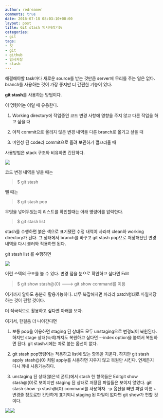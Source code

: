 ```yaml
---
author: redreamer
comments: true
date: 2016-07-18 08:03:10+00:00
layout: post
title: Git stash 임시저장기능
categories:
- git
tags:
- 깃
- git
- github
- 임시저장
- stash
---
```


해결해야할 task마다 새로운 source를 받는 것만큼 server에 무리를 주는 일은 없다. branch를 사용하는 것이 가장 좋지만 더 간편한 기능이 있다.

**git stash**를 사용하는 방법이다.

이 명령어는 이럴 때 유용한다.



	
  1. Working directory에 작업중인 코드 변경 사항에 영향을 주지 않고 다른 작업을 하고 싶을 때

	
  2. 아직 commit으로 올리지 않은 변경 내역을 다른 branch로 옮기고 싶을 때

	
  3. 미완성 된 code라 commit으로 올려 보관하기 껄끄러울 때


사용방법은 stack 구조와 비유하면 간단하다.

[![](http://redreamer.files.wordpress.com/2016/07/wp-1469157007146.png)](http://redreamer.files.wordpress.com/2016/07/wp-1469157007146.png)

코드 변경 내역을 넣을 때는


<blockquote>$ git stash</blockquote>


뺄 때는


<blockquote>$ git stash pop</blockquote>


무엇을 넣어두었는지 리스트를 확인할때는 아래 명령어를 압력한다.


<blockquote>$ git stash list</blockquote>


stash를 수행하면 붉은 색으로 표기됐던 수정 내역이 사라져 clean하 working directory가 된다. 그 상태에서 branch를 바꾸고 git stash pop으로 저장해뒀던 변경 내역을 다시 불러와 적용하면 된다.

git stash list 를 수행하면

[![](http://redreamer.files.wordpress.com/2016/07/wp-1469157214091.png)](http://redreamer.files.wordpress.com/2016/07/wp-1469157214091.png)

이런 스택의 구조를 볼 수 있다. 변경 점을 눈으로 확인하고 싶다면 Edit


<blockquote>$ git show stash@{0}
---> git show command를 이용</blockquote>


여기까지 알아도 충분히 활용가능하다. 너무 복잡해지면 차라리 patch형태로 파일저장하는 것이 편할 것이다.

더 적극적으로 활용하고 싶다면 아래를 보자.

여기서, 한걸음 더 나아간다면



	
  1. 보통 pop을 이용하면 staging 된 상태도 모두 unstaging으로 변경되어 복원된다. 하지만 stage 상태(녹색)까지도 복원하고 싶다면 --index option을 붙여서 복원하면 된다. git stash시에는 따로 붙는 옵션이 없다.

	
  2. git stash pop명령어는 적용하고 list에 있는 항목을 지운다. 하지만 git stash apply stash@{0} 처럼 apply를 사용하면 지우지 않고 복원만 시킨다. 언제든지 다시 꺼내 사용가능하다.

	
  3. unstaging 된 상태(붉은색 폰트)에서 stash 한 항목들은 Editgit show stash@{0}로 보이지만 staging 된 상태로 저장된 파일들은 보이지 않았다. git stash show -p stash@{0} command를 사용하자. -p 옵션을 빼변 파일 이름 + 변경줄 정도로만 간단하게 표기되니 staging 된 파일이 없다면 git show가 편할 것이다.


[![](http://redreamer.files.wordpress.com/2016/07/wp-1469157507084.png)](http://redreamer.files.wordpress.com/2016/07/wp-1469157507084.png)[![](http://redreamer.files.wordpress.com/2016/07/wp-1469157480633.png)](http://redreamer.files.wordpress.com/2016/07/wp-1469157480633.png)
